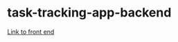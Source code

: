 # task-tracking-app-backend

<a href="https://github.com/jessicafloreso/task-tracking-app-frontend">Link to front end</a>
